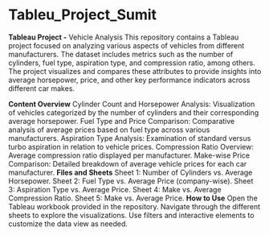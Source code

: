 # Tableu_Project_Sumit
**Tableau Project -** Vehicle Analysis
This repository contains a Tableau project focused on analyzing various aspects of vehicles from different manufacturers. The dataset includes metrics such as the number of cylinders, fuel type, aspiration type, and compression ratio, among others. The project visualizes and compares these attributes to provide insights into average horsepower, price, and other key performance indicators across different car makes.

**Content Overview**
Cylinder Count and Horsepower Analysis: Visualization of vehicles categorized by the number of cylinders and their corresponding average horsepower.
Fuel Type and Price Comparison: Comparative analysis of average prices based on fuel type across various manufacturers.
Aspiration Type Analysis: Examination of standard versus turbo aspiration in relation to vehicle prices.
Compression Ratio Overview: Average compression ratio displayed per manufacturer.
Make-wise Price Comparison: Detailed breakdown of average vehicle prices for each car manufacturer.
**Files and Sheets**
Sheet 1: Number of Cylinders vs. Average Horsepower.
Sheet 2: Fuel Type vs. Average Price (company-wise).
Sheet 3: Aspiration Type vs. Average Price.
Sheet 4: Make vs. Average Compression Ratio.
Sheet 5: Make vs. Average Price.
**How to Use**
Open the Tableau workbook provided in the repository.
Navigate through the different sheets to explore the visualizations.
Use filters and interactive elements to customize the data view as needed.
